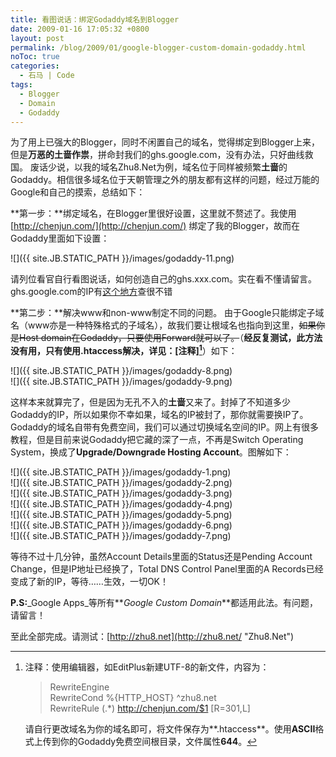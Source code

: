 ```yaml
---
title: 看图说话：绑定Godaddy域名到Blogger
date: 2009-01-16 17:05:32 +0800
layout: post
permalink: /blog/2009/01/google-blogger-custom-domain-godaddy.html
noToc: true
categories:
  - 石马 | Code
tags:
  - Blogger
  - Domain
  - Godaddy
---
```

为了用上已强大的Blogger，同时不闲置自己的域名，觉得绑定到Blogger上来，但是**万恶的土啬作祟**，拼命封我们的ghs.google.com，没有办法，只好曲线救国。 废话少说，以我的域名Zhu8.Net为例，域名位于同样被频繁**土啬**的Godaddy。相信很多域名位于天朝管理之外的朋友都有这样的问题，经过万能的Google和自己的摸索，总结如下：

**第一步：**绑定域名，在Blogger里很好设置，这里就不赘述了。我使用[http://chenjun.com/](http://chenjun.com/) 绑定了我的Blogger，故而在Godaddy里面如下设置：

![]({{ site.JB.STATIC_PATH }}/images/godaddy-11.png) 

请列位看官自行看图说话，如何创造自己的ghs.xxx.com。实在看不懂请留言。ghs.google.com的IP有[这个地方](http://out.zhu8.net/ghs)查很不错

<!--more-->

   **第二步：**解决www和non-www制定不同的问题。 由于Google只能绑定子域名（www亦是一种特殊格式的子域名），故我们要让根域名也指向到这里，~~如果你是Host domain在Godaddy，只要使用Forward就可以了。~~（**经反复测试，此方法没有用，只有使用.htaccess解决，详见：[注释][^1]**）如下：

![]({{ site.JB.STATIC_PATH }}/images/godaddy-8.png)  
![]({{ site.JB.STATIC_PATH }}/images/godaddy-9.png) 

这样本来就算完了，但是因为无孔不入的**土啬**又来了。封掉了不知道多少Godaddy的IP，所以如果你不幸如果，域名的IP被封了，那你就需要换IP了。Godaddy的域名自带有免费空间，我们可以通过切换域名空间的IP。网上有很多教程，但是目前来说Godaddy把它藏的深了一点，不再是Switch Operating System，换成了**Upgrade/Downgrade Hosting Account**。图解如下：

![]({{ site.JB.STATIC_PATH }}/images/godaddy-1.png)  
![]({{ site.JB.STATIC_PATH }}/images/godaddy-2.png)  
![]({{ site.JB.STATIC_PATH }}/images/godaddy-3.png)  
![]({{ site.JB.STATIC_PATH }}/images/godaddy-4.png)  
![]({{ site.JB.STATIC_PATH }}/images/godaddy-5.png)  
![]({{ site.JB.STATIC_PATH }}/images/godaddy-6.png)  
![]({{ site.JB.STATIC_PATH }}/images/godaddy-7.png) 

等待不过十几分钟，虽然Account Details里面的Status还是Pending Account Change，但是IP地址已经换了，Total DNS Control Panel里面的A Records已经变成了新的IP，等待……生效，一切OK！

**P.S:**_Google Apps_等所有**_Google Custom Domain_**都适用此法。有问题，请留言！

 [^1]: 注释：使用编辑器，如EditPlus新建UTF-8的新文件，内容为：
     
    > RewriteEngine  
    > RewriteCond %{HTTP_HOST} ^zhu8.net  
    > RewriteRule (.*) http://chenjun.com/$1 [R=301,L]  

    请自行更改域名为你的域名即可，将文件保存为**.htaccess**。使用**ASCII**格式上传到你的Godaddy免费空间根目录，文件属性**644**。
 
至此全部完成。请测试：[http://zhu8.net](http://zhu8.net/ "Zhu8.Net")